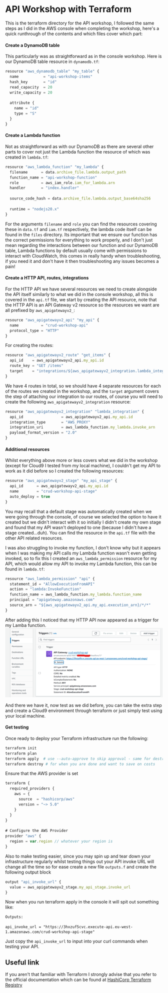 # API Workshop with Terraform

This is the terraform directory for the API workshop, I followed the same steps as I did in the AWS console when completing the workshop, here's a quick runthrough of the contents and which files cover which part:

#### Create a  DynamoDB table
This particularly was as straightforward as in the console workshop. Here is our DynamoDB table resource in `dynamodb.tf`:
```js
resource "aws_dynamodb_table" "my_table" {
  name           = "api-workshop-items"
  hash_key       = "id"
  read_capacity  = 20
  write_capacity = 20

  attribute {
    name = "id"
    type = "S"
  }
}
```
#### Create a Lambda function
Not as straightforward as with our DynamoDB as there are several other parts to cover not just the Lambda function the resource of which was created in `lambda.tf`:
```js
resource "aws_lambda_function" "my_lambda" {
  filename      = data.archive_file.lambda.output_path
  function_name = "api-workshop-function"
  role          = aws_iam_role.iam_for_lambda.arn
  handler       = "index.handler"

  source_code_hash = data.archive_file.lambda.output_base64sha256

  runtime = "nodejs20.x"
}
```
For the arguments `filename` and `role` you can find the resources covering these in `data.tf` and `iam.tf` respectively, the lambda code itself can be found in the `files` directory. Its important that we ensure our function has the correct permissions for everything to work properly, and I don't just mean regarding the interactions between our function and our DynamoDB table, Lambda functions by default usually come with permissions to interact with CloudWatch, this comes in really handy when troubleshooting, if you need it and don't have it then troubleshooting any issues becomes a pain!

#### Create a HTTP API, routes, integrations
For the HTTP API we have several resources we need to create alongside the API itself similarly to what we did in the console workshop, all this is covered in the `api.tf` file, we start by creating the API resource, note that the HTTP API is an API Gateway v2 resource so the resources we want are all prefixed by `aws_apigatewayv2_`:
```js
resource "aws_apigatewayv2_api" "my_api" {
  name          = "crud-workshop-api"
  protocol_type = "HTTP"
}
``` 
For creating the routes:
```js
resource "aws_apigatewayv2_route" "get_items" {
  api_id    = aws_apigatewayv2_api.my_api.id
  route_key = "GET /items"
  target    = "integrations/${aws_apigatewayv2_integration.lambda_integration.id}"
}
```
We have 4 routes in total, so we should have 4 separate resources for each of the routes we created in the workshop, and the `target` argument covers the step of attaching our integration to our routes, of course you will need to create the following `aws_apigatewayv2_integration` resource:
```js
resource "aws_apigatewayv2_integration" "lambda_integration" {
  api_id                 = aws_apigatewayv2_api.my_api.id
  integration_type       = "AWS_PROXY"
  integration_uri        = aws_lambda_function.my_lambda.invoke_arn
  payload_format_version = "2.0"
}
```

#### Additional resources
Whilst everything above more or less covers what we did in the workshop (except for Cloud9 I tested from my local machine), I couldn't get my API to work as it did before so I created the following resources:
```js
resource "aws_apigatewayv2_stage" "my_api_stage" {
  api_id      = aws_apigatewayv2_api.my_api.id
  name        = "crud-workshop-api-stage"
  auto_deploy = true
}
```
You may recall that a default stage was automatically created when we were going through the console, of course we selected the option to have it created but we didn't interact with it so initially I didn't create my own stage and found that my API wasn't deployed to one (because I didn't have a stage created...duh). You can find the resource in the `api.tf` file with the other API related resources.

I was also struggling to invoke my function, I don't know why but it appears when I was making my API calls my Lambda function wasn't even getting invoked, so to fix this I created an `aws_lambda_permission` resource for my API, which would allow my API to invoke my Lambda function, this can be found in `lambda.tf`:
```js
resource "aws_lambda_permission" "api" {
  statement_id = "AllowExecutionFromAPI"
  action = "lambda:InvokeFunction"
  function_name = aws_lambda_function.my_lambda.function_name
  principal = "apigateway.amazonaws.com"
  source_arn = "${aws_apigatewayv2_api.my_api.execution_arn}/*/*"
}
```
After adding this I noticed that my HTTP API now appeared as a trigger for my Lamba function.
![](../images/lambda-trigger.png)

And there we have it, now test as we did before, you can take the extra step and create a Cloud9 environment through terraform or just simply test using your local machine.

#### Get testing
Once ready to deploy your Terraform infrastructure run the following:
```sh
terraform init
terraform plan
terraform apply  # use --auto-approve to skip approval - same for destroy
terraform destroy # for when you are done and want to save on costs
```
Ensure that the AWS provider is set
```js
terraform {
  required_providers {
    aws = {
      source  = "hashicorp/aws"
      version = "~> 5.0"
    }
  }
}

# Configure the AWS Provider
provider "aws" {
  region = var.region // whatever your region is
}
```
Also to make testing easier, since you may spin up and tear down your infrastructure regularly whilst testing things out your API invoke URL will change all the time so for ease create a new file `outputs.f` and create the following output block
```js
output "api_invoke_url" {
  value = aws_apigatewayv2_stage.my_api_stage.invoke_url
}
```
Now when you run terraform apply in the console it will spit out something like:
```
Outputs:

api_invoke_url = "https://3hxzuf5cvc.execute-api.eu-west-1.amazonaws.com/crud-workshop-api-stage"
```
Just copy the `api_invoke_url` to input into your curl commands when testing your API.

## Useful link
If you aren't that familiar with Terraform I strongly advise that you refer to the official documentation which can be found at [HashiCorp Terraform Registry](https://registry.terraform.io/providers/hashicorp/aws/latest/docs)